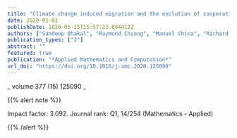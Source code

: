 ```yaml
---
title: "Climate change induced migration and the evolution of cooperation"
date: 2020-01-01
publishDate: 2020-05-15T15:57:23.094412Z
authors: ["Sandeep Dhakal", "Raymond Chiong", "Manuel Chica", "Richard H. Middleton"]
publication_types: ["2"]
abstract: ""
featured: true
publication: "*Applied Mathematics and Computation*"
url_doi: "https://doi.org/10.1016/j.amc.2020.125090"
---
```


_ volume 377 (15) 125090 _


{{% alert note %}}

Impact factor: 3.092. Journal rank: Q1, 14/254 (Mathematics - Applied)

{{% /alert %}}
